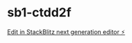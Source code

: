 # sb1-ctdd2f

[Edit in StackBlitz next generation editor ⚡️](https://stackblitz.com/~/github.com/DearVan2024/sb1-ctdd2f)